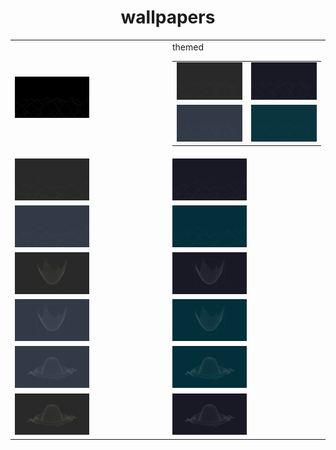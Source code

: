 <center><h1>wallpapers</h1>

<table>
    <tr>
        <td><img src="./wallpapers/black/sinxcosy-4k-black.png" width="50%"></td>
        <td>themed
            <table>
                <tr>
                    <td><img src="./wallpapers/gruvbox/sinxcosy-4k-gruvbox.png"></td>
                    <td><img src="./wallpapers/catppuccin/sinxcosy-4k-catppuccin.png"></td>
                </tr>
                <tr>
                    <td><img src="./wallpapers/nord/sinxcosy-4k-nord.png"></td>
                    <td><img src="./wallpapers/solarized/sinxcosy-4k-solarized.png"></td>
                </tr>
            </table>
        </td>
    </tr>
    <tr>
        <td><img src="./wallpapers/gruvbox/esinxcosy-4k-gruvbox.png" width="50%"></td>
        <td><img src="./wallpapers/catppuccin/esinxcosy-4k-catppuccin.png" width="50%"></td>
    </tr>
    <tr>
        <td width="50%"><img src="./wallpapers/nord/esinxcosy-4k-nord.png" width="50%"></td>
        <td width="50%"><img src="./wallpapers/solarized/esinxcosy-4k-solarized.png" width="50%"></td>
    </tr>
    <tr>
        <td width="50%"><img src="./wallpapers/gruvbox/x2y2-4k-gruvbox.png" width="50%"></td>
        <td width="50%"><img src="./wallpapers/catppuccin/x2y2-4k-catppuccin.png" width="50%"></td>
    </tr>
    <tr>
        <td width="50%"><img src="./wallpapers/nord/x2y2-4k-nord.png" width="50%"></td>
        <td width="50%"><img src="./wallpapers/solarized/x2y2-4k-solarized.png" width="50%"></td>
    </tr>
    <tr>
        <td width="50%"><img src="./wallpapers/nord/sinx2y2-4k-nord.png" width="50%"></td>
        <td width="50%"><img src="./wallpapers/solarized/sinx2y2-4k-solarized.png" width="50%"></td>
    </tr>
    <tr>
        <td width="50%"><img src="./wallpapers/gruvbox/sinx2y2-4k-gruvbox.png" width="50%"></td>
        <td width="50%"><img src="./wallpapers/catppuccin/sinx2y2-4k-catppuccin.png" width="50%"></td>
    </tr>
</table>
